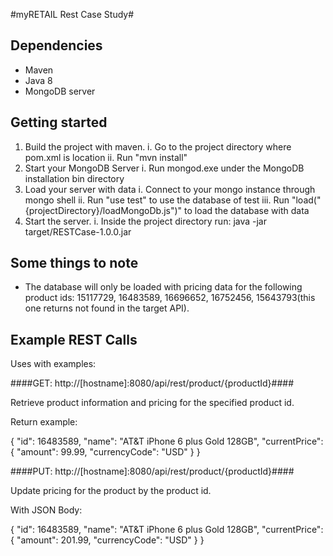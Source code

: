 

#myRETAIL Rest Case Study#


Dependencies
-------------------------

* Maven
* Java 8
* MongoDB server

Getting started
-------------------------

1. Build the project with maven.
  i. Go to the project directory where pom.xml is location
  ii. Run "mvn install"
2. Start your MongoDB Server
  i. Run mongod.exe under the MongoDB installation bin directory
3. Load your server with data
  i. Connect to your mongo instance through mongo shell
  ii. Run "use test" to use the database of test
  iii. Run "load("{projectDirectory}/loadMongoDb.js")" to load the database with data
4. Start the server.
  i. Inside the project directory run: java -jar target/RESTCase-1.0.0.jar

Some things to note
------------------------

* The database will only be loaded with pricing data for the following product ids: 15117729, 16483589, 16696652, 16752456, 15643793(this one returns not found in the target API).

Example REST Calls
------------------------

Uses with examples:

####GET: http://[hostname]:8080/api/rest/product/{productId}####

Retrieve product information and pricing for the specified product id.

Return example:

{
  "id": 16483589,
  "name": "AT&T iPhone 6 plus Gold 128GB",
  "currentPrice": {
    "amount": 99.99,
    "currencyCode": "USD"
  }
}

####PUT: http://[hostname]:8080/api/rest/product/{productId}####

Update pricing for the product by the product id.

With JSON Body:

{
  "id": 16483589,
  "name": "AT&T iPhone 6 plus Gold 128GB",
  "currentPrice": {
    "amount": 201.99,
    "currencyCode": "USD"
  }
}

